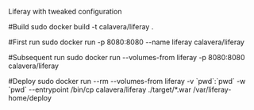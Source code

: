 Liferay with tweaked configuration

#Build
sudo docker build -t calavera/liferay .

#First run
sudo docker run -p 8080:8080 --name liferay calavera/liferay

#Subsequent run
sudo docker run --volumes-from liferay -p 8080:8080 calavera/liferay

#Deploy
sudo docker run --rm --volumes-from liferay -v \`pwd\`:\`pwd\` -w \`pwd\` --entrypoint /bin/cp calavera/liferay ./target/*.war /var/liferay-home/deploy
